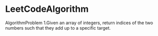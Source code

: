 # LeetCodeAlgorithm
AlgorithmProblem
1.Given an array of integers, return indices of the two numbers such that they add up to a specific target.
